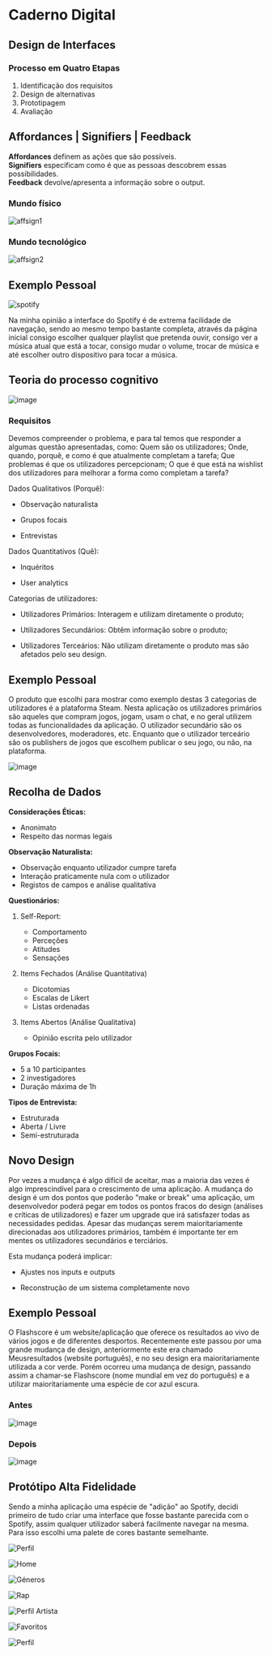 # Caderno Digital

## Design de Interfaces
### Processo em Quatro Etapas

1. Identificação dos requisitos
2. Design de alternativas
3. Prototipagem
4. Avaliação

## Affordances | Signifiers | Feedback

**Affordances** definem as ações que são possíveis.<br>
**Signifiers** especificam como é que as pessoas descobrem essas possibilidades.<br>
**Feedback** devolve/apresenta a informação sobre o output.

### Mundo físico
![affsign1](https://miro.medium.com/max/1400/0*2h7UWJMznXXgkiVO)

### Mundo tecnológico
![affsign2](https://miro.medium.com/max/1400/0*kSj4afkV7s5A_Qsr)

## Exemplo Pessoal

![spotify](https://user-images.githubusercontent.com/75588930/194862483-0cff4877-f2e1-460d-b7a9-1865622c86c5.png)

Na minha opinião a interface do Spotify é de extrema facilidade de navegação, sendo ao mesmo tempo bastante completa, através da página inicial consigo escolher qualquer
playlist que pretenda ouvir, consigo ver a música atual que está a tocar, consigo mudar o volume, trocar de música e até escolher outro dispositivo para tocar a música.

## Teoria do processo cognitivo

![image](https://user-images.githubusercontent.com/75588930/198400098-424e0dfc-8141-4ba5-9ca9-248a46d8c750.png)

### Requisitos

Devemos compreender o problema, e para tal temos que responder a algumas questão apresentadas, como:
Quem são os utilizadores; Onde, quando, porquê, e como é que atualmente completam a tarefa; Que problemas é que os utilizadores percepcionam; O que é que está na wishlist dos utilizadores para melhorar a forma como completam a tarefa?

Dados Qualitativos (Porquê):

- Observação naturalista

- Grupos focais

- Entrevistas

Dados Quantitativos (Quê):

- Inquéritos

- User analytics

Categorias de utilizadores:

- Utilizadores Primários: Interagem e utilizam diretamente o produto;

- Utilizadores Secundários: Obtêm informação sobre o produto;

- Utilizadores Terceários: Não utilizam diretamente o produto mas são afetados pelo seu design.

## Exemplo Pessoal

O produto que escolhi para mostrar como exemplo destas 3 categorias de utilizadores é a plataforma Steam. Nesta aplicação os utilizadores primários são aqueles que compram jogos, jogam, usam o chat, e no geral utilizem todas as funcionalidades da aplicação. O utilizador secundário são os desenvolvedores, moderadores, etc. Enquanto que o utilizador terceário são os publishers de jogos que escolhem publicar o seu jogo, ou não, na plataforma.

![image](https://user-images.githubusercontent.com/75588930/198403368-c4036dad-92be-413d-933f-811b07676be2.png)

## Recolha de Dados

**Considerações Éticas:**
- Anonimato
- Respeito das normas legais

**Observação Naturalista:**
- Observação enquanto utilizador cumpre tarefa
- Interação praticamente nula com o utilizador
- Registos de campos e análise qualitativa

**Questionários:**
1. Self-Report:
    - Comportamento
    - Perceções
    - Atitudes
    - Sensações
  
2. Items Fechados (Análise Quantitativa)
    - Dicotomias
    - Escalas de Likert
    - Listas ordenadas
  
3. Items Abertos (Análise Qualitativa)
    - Opinião escrita pelo utilizador
 
**Grupos Focais:**
  - 5 a 10 participantes
  - 2 investigadores
  - Duração máxima de 1h

**Tipos de Entrevista:**
  - Estruturada
  - Aberta / Livre
  - Semi-estruturada

## Novo Design

Por vezes a mudança é algo difícil de aceitar, mas a maioria das vezes é algo imprescindível para o crescimento de uma aplicação. A mudança do design é um dos pontos que poderão "make or break" uma aplicação, um desenvolvedor poderá pegar em todos os pontos fracos do design (análises e críticas de utilizadores) e fazer um upgrade que irá satisfazer todas as necessidades pedidas.
Apesar das mudanças serem maioritariamente direcionadas aos utilizadores primários, também é importante ter em mentes os utilizadores secundários e terciários.

Esta mudança poderá implicar:

- Ajustes nos inputs e outputs

- Reconstrução de um sistema completamente novo

## Exemplo Pessoal

O Flashscore é um website/aplicação que oferece os resultados ao vivo de vários jogos e de diferentes desportos. Recentemente este passou por uma grande mudança de design, anteriormente este era chamado Meusresultados (website português), e no seu design era maioritariamente utilizada a cor verde. Porém ocorreu uma mudança de design, passando assim a chamar-se Flashscore (nome mundial em vez do português) e a utilizar maioritariamente uma espécie de cor azul escura.

### Antes
![image](https://user-images.githubusercontent.com/75588930/204255173-45e5a760-ebfd-4b21-a7d9-e84bee29bc98.png)

### Depois
![image](https://user-images.githubusercontent.com/75588930/204255334-5741f868-42bb-4be1-b8ea-cbdcb1bc1111.png)

## Protótipo Alta Fidelidade

Sendo a minha aplicação uma espécie de "adição" ao Spotify, decidi primeiro de tudo criar uma interface que fosse bastante parecida com o Spotify, assim qualquer utilizador saberá facilmente navegar na mesma. Para isso escolhi uma palete de cores bastante semelhante. 

![Perfil](https://user-images.githubusercontent.com/75588930/209578584-dfda30c9-3a2e-4da2-bf2c-4b722b6e7a42.png)

![Home](https://user-images.githubusercontent.com/75588930/209578590-ef7f4767-c597-407d-ba02-b83e437e6db7.png)

![Géneros](https://user-images.githubusercontent.com/75588930/209578597-b64f4ab6-403b-4459-88b2-1429999b9749.png)

![Rap](https://user-images.githubusercontent.com/75588930/209578604-526bf4c9-3ee8-446a-bc92-a6cca8a187f7.png)

![Perfil Artista](https://user-images.githubusercontent.com/75588930/209578614-57c35297-7865-4b86-90d8-d7d777b8ff8c.png)

![Favoritos](https://user-images.githubusercontent.com/75588930/209578624-1d49a038-0c0b-40ed-b29d-d2b7d7bc0f2a.png)

![Perfil](https://user-images.githubusercontent.com/75588930/209578629-4970a460-3b8f-46d3-891f-21ba485c38ec.png)
